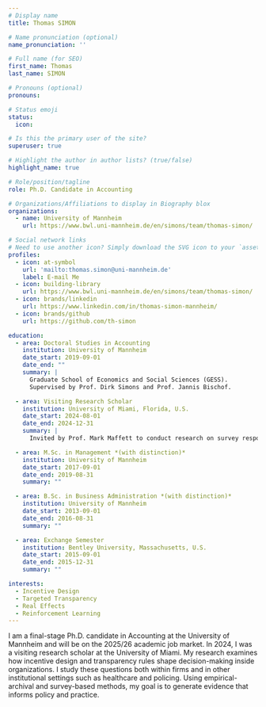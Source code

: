 ```yaml
---
# Display name
title: Thomas SIMON

# Name pronunciation (optional)
name_pronunciation: ''

# Full name (for SEO)
first_name: Thomas
last_name: SIMON

# Pronouns (optional)
pronouns:

# Status emoji
status:
  icon:

# Is this the primary user of the site?
superuser: true

# Highlight the author in author lists? (true/false)
highlight_name: true

# Role/position/tagline
role: Ph.D. Candidate in Accounting

# Organizations/Affiliations to display in Biography blox
organizations:
  - name: University of Mannheim
    url: https://www.bwl.uni-mannheim.de/en/simons/team/thomas-simon/

# Social network links
# Need to use another icon? Simply download the SVG icon to your `assets/media/icons/` folder.
profiles:
  - icon: at-symbol
    url: 'mailto:thomas.simon@uni-mannheim.de'
    label: E-mail Me
  - icon: building-library
    url: https://www.bwl.uni-mannheim.de/en/simons/team/thomas-simon/
  - icon: brands/linkedin
    url: https://www.linkedin.com/in/thomas-simon-mannheim/
  - icon: brands/github
    url: https://github.com/th-simon

education:
  - area: Doctoral Studies in Accounting
    institution: University of Mannheim
    date_start: 2019-09-01
    date_end: ""
    summary: |
      Graduate School of Economics and Social Sciences (GESS).  
      Supervised by Prof. Dirk Simons and Prof. Jannis Bischof.

  - area: Visiting Research Scholar
    institution: University of Miami, Florida, U.S.
    date_start: 2024-08-01
    date_end: 2024-12-31
    summary: |
      Invited by Prof. Mark Maffett to conduct research on survey response behavior among firms.

  - area: M.Sc. in Management *(with distinction)*
    institution: University of Mannheim
    date_start: 2017-09-01
    date_end: 2019-08-31
    summary: ""

  - area: B.Sc. in Business Administration *(with distinction)*
    institution: University of Mannheim
    date_start: 2013-09-01
    date_end: 2016-08-31
    summary: ""

  - area: Exchange Semester
    institution: Bentley University, Massachusetts, U.S.
    date_start: 2015-09-01
    date_end: 2015-12-31
    summary: ""

interests:
  - Incentive Design
  - Targeted Transparency
  - Real Effects
  - Reinforcement Learning
---
```


I am a final-stage Ph.D. candidate in Accounting at the University of Mannheim and will be on the 2025/26 academic job market. In 2024, I was a visiting research scholar at the University of Miami. My research examines how incentive design and transparency rules shape decision-making inside organizations. I study these questions both within firms and in other institutional settings such as healthcare and policing. Using empirical-archival and survey-based methods, my goal is to generate evidence that informs policy and practice.
